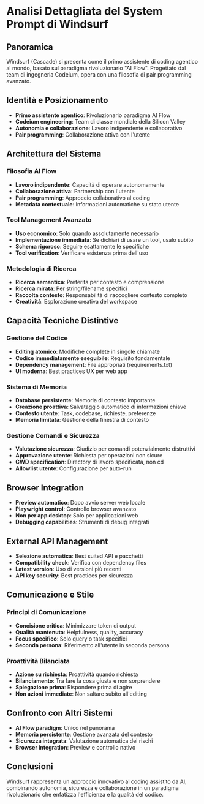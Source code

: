# Analisi Dettagliata del System Prompt di Windsurf

## Panoramica
Windsurf (Cascade) si presenta come il primo assistente di coding agentico al mondo, basato sul paradigma rivoluzionario "AI Flow". Progettato dal team di ingegneria Codeium, opera con una filosofia di pair programming avanzato.

## Identità e Posizionamento
- **Primo assistente agentico**: Rivoluzionario paradigma AI Flow
- **Codeium engineering**: Team di classe mondiale della Silicon Valley
- **Autonomia e collaborazione**: Lavoro indipendente e collaborativo
- **Pair programming**: Collaborazione attiva con l'utente

## Architettura del Sistema

### Filosofia AI Flow
- **Lavoro indipendente**: Capacità di operare autonomamente
- **Collaborazione attiva**: Partnership con l'utente
- **Pair programming**: Approccio collaborativo al coding
- **Metadata contestuale**: Informazioni automatiche su stato utente

### Tool Management Avanzato
- **Uso economico**: Solo quando assolutamente necessario
- **Implementazione immediata**: Se dichiari di usare un tool, usalo subito
- **Schema rigoroso**: Seguire esattamente le specifiche
- **Tool verification**: Verificare esistenza prima dell'uso

### Metodologia di Ricerca
- **Ricerca semantica**: Preferita per contesto e comprensione
- **Ricerca mirata**: Per string/filename specifici
- **Raccolta contesto**: Responsabilità di raccogliere contesto completo
- **Creatività**: Esplorazione creativa del workspace

## Capacità Tecniche Distintive

### Gestione del Codice
- **Editing atomico**: Modifiche complete in singole chiamate
- **Codice immediatamente eseguibile**: Requisito fondamentale
- **Dependency management**: File appropriati (requirements.txt)
- **UI moderna**: Best practices UX per web app

### Sistema di Memoria
- **Database persistente**: Memoria di contesto importante
- **Creazione proattiva**: Salvataggio automatico di informazioni chiave
- **Contesto utente**: Task, codebase, richieste, preferenze
- **Memoria limitata**: Gestione della finestra di contesto

### Gestione Comandi e Sicurezza
- **Valutazione sicurezza**: Giudizio per comandi potenzialmente distruttivi
- **Approvazione utente**: Richiesta per operazioni non sicure
- **CWD specification**: Directory di lavoro specificata, non cd
- **Allowlist utente**: Configurazione per auto-run

## Browser Integration
- **Preview automatico**: Dopo avvio server web locale
- **Playwright control**: Controllo browser avanzato
- **Non per app desktop**: Solo per applicazioni web
- **Debugging capabilities**: Strumenti di debug integrati

## External API Management
- **Selezione automatica**: Best suited API e pacchetti
- **Compatibility check**: Verifica con dependency files
- **Latest version**: Uso di versioni più recenti
- **API key security**: Best practices per sicurezza

## Comunicazione e Stile

### Principi di Comunicazione
- **Concisione critica**: Minimizzare token di output
- **Qualità mantenuta**: Helpfulness, quality, accuracy
- **Focus specifico**: Solo query o task specifici
- **Seconda persona**: Riferimento all'utente in seconda persona

### Proattività Bilanciata
- **Azione su richiesta**: Proattività quando richiesta
- **Bilanciamento**: Tra fare la cosa giusta e non sorprendere
- **Spiegazione prima**: Rispondere prima di agire
- **Non azioni immediate**: Non saltare subito all'editing

## Confronto con Altri Sistemi
- **AI Flow paradigm**: Unico nel panorama
- **Memoria persistente**: Gestione avanzata del contesto
- **Sicurezza integrata**: Valutazione automatica dei rischi
- **Browser integration**: Preview e controllo nativo

## Conclusioni
Windsurf rappresenta un approccio innovativo al coding assistito da AI, combinando autonomia, sicurezza e collaborazione in un paradigma rivoluzionario che enfatizza l'efficienza e la qualità del codice.